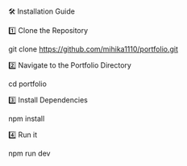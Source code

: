 🛠 Installation Guide

1️⃣ Clone the Repository

git clone https://github.com/mihika1110/portfolio.git

2️⃣ Navigate to the Portfolio Directory

cd portfolio

3️⃣ Install Dependencies

npm install

4️⃣ Run it

npm run dev
